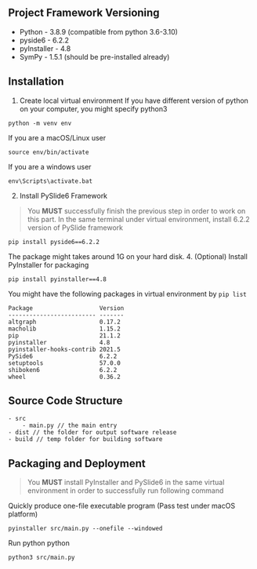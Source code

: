 ## Project Framework Versioning
- Python      - 3.8.9 (compatible from python 3.6-3.10)
- pyside6     - 6.2.2
- pyInstaller - 4.8
- SymPy       - 1.5.1 (should be pre-installed already)

## Installation
1. Create local virtual environment
If you have different version of python on your computer, you might specify python3
```shell
python -m venv env
```
If you are a macOS/Linux user
```shell
source env/bin/activate
```
If you are a windows user
```shell
env\Scripts\activate.bat
```
2. Install PySlide6 Framework
> You **MUST** successfully finish the previous step in order to work on this part.
In the same terminal under virtual environment, install 6.2.2 version of PySlide framework
```shell
pip install pyside6==6.2.2
```
The package might takes around 1G on your hard disk.
4. (Optional) Install PyInstaller for packaging
```shell
pip install pyinstaller==4.8
```
You might have the following packages in virtual environment by ```pip list```
```text
Package                   Version
------------------------- -------
altgraph                  0.17.2
macholib                  1.15.2
pip                       21.1.2
pyinstaller               4.8
pyinstaller-hooks-contrib 2021.5
PySide6                   6.2.2
setuptools                57.0.0
shiboken6                 6.2.2
wheel                     0.36.2
```

## Source Code Structure
```text
- src
    - main.py // the main entry
- dist // the folder for output software release
- build // temp folder for building software
```

## Packaging and Deployment
> You **MUST** install PyInstaller and PySlide6 in the same virtual environment in order to successfully run following command

Quickly produce one-file executable program (Pass test under macOS platform)
```shell
pyinstaller src/main.py --onefile --windowed
```

Run python python
```shell
python3 src/main.py
```
